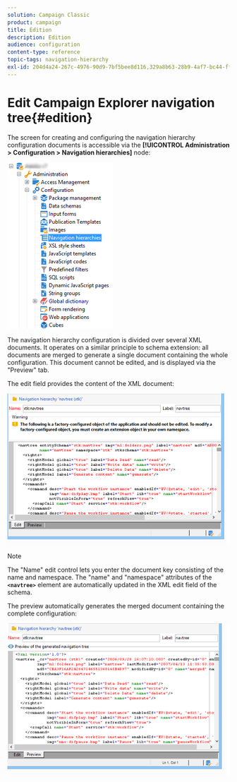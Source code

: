```yaml
---
solution: Campaign Classic
product: campaign
title: Edition
description: Edition
audience: configuration
content-type: reference
topic-tags: navigation-hierarchy
exl-id: 204d4a24-267c-4976-90d9-7bf5bee8d116,329a8b63-28b9-4af7-bc44-ff6c271582db
---
```

# Edit Campaign Explorer navigation tree{#edition}

The screen for creating and configuring the navigation hierarchy configuration documents is accessible via the **[!UICONTROL Administration > Configuration > Navigation hierarchies]** node:

![](assets/d_ncs_integration_navigation_arbo.png)

The navigation hierarchy configuration is divided over several XML documents. It operates on a similar principle to schema extension: all documents are merged to generate a single document containing the whole configuration. This document cannot be edited, and is displayed via the "Preview" tab.

The edit field provides the content of the XML document:

![](assets/d_ncs_integration_navigation_edit.png)

>[!NOTE]
>
>The "Name" edit control lets you enter the document key consisting of the name and namespace. The "name" and "namespace" attributes of the **`<navtree>`** element are automatically updated in the XML edit field of the schema.

The preview automatically generates the merged document containing the complete configuration:

![](assets/d_ncs_integration_navigation_preview.png)
